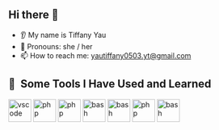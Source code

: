 ## Hi there 👋
* 👂 My name is Tiffany Yau
* 👩 Pronouns: she / her
* 📫 How to reach me: yautiffany0503.yt@gmail.com


<h2> 🚀 &nbsp;Some Tools I Have Used and Learned</h2>
<p align="left">
<img src="https://cdn.jsdelivr.net/gh/devicons/devicon/icons/vscode/vscode-original.svg" alt="vscode" width="45" height="45"/> <!-- visual studio -->
<img src="https://www.bairesdev.com/wp-content/uploads//2021/07/Csharp.svg" alt="php" width="45" height="45"/> <!-- C# -->
<img src="https://cdn1.iconfinder.com/data/icons/Futurosoft%20Icons%200.5.2/128x128/apps/eclipse.png" alt="php" width="45" height="45"/> <!-- Eclispe -->
<img src="https://cdn4.iconfinder.com/data/icons/logos-and-brands/512/285_R_Project_logo-512.png" alt="bash" width="45" height="45"/> <!-- R -->
<img src="https://upload.wikimedia.org/wikipedia/commons/2/21/Matlab_Logo.png" alt="bash" width="45" height="45"/> <!-- MatLab -->
<img src="https://cdn4.iconfinder.com/data/icons/logos-and-brands/512/267_Python_logo-512.png" alt="php" width="45" height="45"/> <!-- python -->
<img src="https://devblogs.microsoft.com/dotnet/wp-content/uploads/sites/10/2021/10/shadow.png" alt="bash" width="45" height="45"/> <!-- .NET MAUI -->

</p>

<!--
**T-Tiffanyyau/T-Tiffanyyau** is a ✨ _special_ ✨ repository because its `README.md` (this file) appears on your GitHub profile.

Here are some ideas to get you started:

- 🔭 I’m currently working on ...
- 🌱 I’m currently learning ...
- 👯 I’m looking to collaborate on ...
- 🤔 I’m looking for help with ...
- 💬 Ask me about ...
- 📫 How to reach me: ...
- 😄 Pronouns: ...
- ⚡ Fun fact: ...

* 🔭 I’m currently working on ...
* 🌱 I’m currently learning ...
* 🤝 I’m looking to collaborate on ...
* 🤔 I’m looking for help with ...
* 💬 Ask me about ...
* 📫 How to reach me: ...
* ❤️ I love ...
* ⚡ Fun fact: ...
-->
